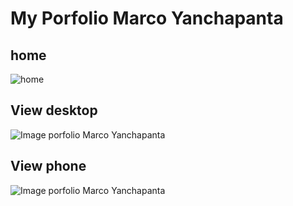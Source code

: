 # My Porfolio Marco Yanchapanta

## home

![home](https://lh3.googleusercontent.com/w6CWzvgC_jz-0K5BqBZyhhIJl2GZZqQiZVAxaKRzhu3TjwEOkmdgTV68RQh24jf2bbu3Ok0QjjHIlULox1EtMeuGn-ScXWVArqyjQT_IKkqdqTAVtJunmwt4EcF7HWReUTSM2qVIyvN8DyTz_J07U4XJ0mXYx1dnrn4D8LCGqkpAsY_Jgbr44mV5riKFwga2UStGtBV-Mhc5VJmUU52y6RsyT1e_oZomTDptFmuzurAabnbWOceUwEDwyP_-Dyh1whMbY4lMs4UAhJwEwSjDloqkvVNJtMjIGnLgnOaQtbNrCkQvz7FxaMxYKqzt2unDyCCNbbi_KKz-GvRkM6GdH6_kh1zBu2XwYa7D3Hp4Pc3RHqjU9p4U_b5htpOUXya1g6nKQ7M7l_ikzbrAC-T4cDL7E43w1VzPiASSdPuSBGkpR7TMufh0b5t0P8KEP2eIYubgogS_PhyFpGy-3C-cF5bjW3rJiROwbyHKD5Do8wpS_dLJnwdkSVKrUXDLJP1v6rMOxi8uqgKX2QgER5_VK-flUyULF6IxxLbMVN_g8mQD0qrz2sxAO5Tsqn_EhK5FtQnqJyzpSHc1uH68fr8L8F7aVvo_DNwLLE7_rF-dnt0SmbMcvdjivl7pYdIkaO4_vZ91pW0StIAia5lq453kDXb59LoHaLGpUEVogRoRszJl6V6CxVLXOi7AKf7HXd7rU5z8poHMXIU2HtSspU8PTws=w1224-h568-no?authuser=0)

## View desktop

![Image porfolio Marco Yanchapanta](https://lh3.googleusercontent.com/BNKHDHyhfRxfZHRzYnxzsvmnAhuBKUPuQaO5U9I3h5Nzhc_hzm5uCosmouzY459E8lKUE7T_L8NUGCz1p6OmZpWkMoGe4S4ZatvLlQdMJOiGrGQA5FsbdcLUhSyYnmx6vxDiK4xIcgT-Ifhay0feU1e2SXd8MtKKeCCoi7BMW-lVtwUGxYTtBb4VGAUvVpabOuzBsqn7-3ufSVLBEtk75rFQK_59PIHcGyURQjiq2pAjP-mi9MCYJGxDCd0TpIbBqkKFXdPccIf6akfZVOUR0YQBth3Z_Ezd-4Hdfyxk3zzGbMEjfCF6cd5AIsMLy3avNOh0MqcEDMrBS4TYiosYMb3CbXGiWozK9ua96-LWtuiaGELFtu7_gbmvCTw1Hzwtb8FYoOuVa4RI3c0nIQynE4VVCEjgwRQIWbfURt1zTSGVAn5KiJhQHTKZP5hn3eCQM0je8-X8Czy6JeuL_stccPnr42qrsXJo_8Bb9jy7p1zi6nlXnh4GxvlZtzcMFcohMtsk7D0WhRm-XAPKFaENcS2Y5OuZLkrUCuZPEYaUnfvHJxBEoyEap2tW7KJefQoL2iDfG0HhnPtUPoZYmJIaQk61sH8-qQIwKnLvEXNlTEsrCqYkasRyooRZCqog_MSplM6j4VGRPOYz2-dxgb0H-Gy9CdGKJ1ATwsqx_MojFAvsNGqjPmIRV2yrMZ555JedPC8HB2IE6maOcmJLP4luNms=w157-h568-no?authuser=0)

## View phone

![Image porfolio Marco Yanchapanta](https://lh3.googleusercontent.com/FzT6BMAwbzQreb85JQGRERsKZ68wT7mBzWPvwmqr4um4Re4tW3ueH1YqPfexFm6y3UBOZL0ktL9Mu0Eo0wLPbvzYaDBDHMaa15Tr1M8RI-mawBhCXHC-uPGcB6naGqtMYDRPrVHY4V0kyJt72CYoIqqe8M0EDjUJccsW2jjKHdOkEJ9jghD7XKcIF46UzJv4kQDLuvIefYdTpbgnTGc3RC48DQ0Y7AMWJ0uOBp8R-GVLqtOueR3ukiS7rsoVpPq7dO1UTA7gLOsh5YRm4iXtsGAWbfJzk6kGLoSW75GmBFgh7Az_DxYOUOq8MjFNi6EI-p8Cz3R2SwMGjUzv7-dQnBSF8OXTNyb7yfHu_YITa5iFmWLqqO3K_KLnE1uquI8olhTPxGAUW2saitXGN6m6i2z4FmO_45FHd2f1qwu8dw6LtvuB92DVdBn0K3yY-N_19WvmbB6L8WvtIuOmfrKrfzsqhbarS2Gepp1TQQxFg38GE3hdO4pmMoVqMaRflQ7XUnqVOv8MjZsvG09Ci_cjKzG-zJxY-ZdZPAbpUx-HyN-CUDC1Md8REjy4p-7FkWGwJWv3LKZqPeERPwk4IkwaVr6AS3NOKD3UgWJIvg6pHjSV92qYu36Xbrzy1nBhMk6nC2TiZj_LhK-a63jgE_Qy_V0nVhMcCSiXXCW3bfc_t3Dd8VMGHvEScyI3cnVanrUdFVZc14Hu7Awpq7DTbyLAnZU=w54-h568-no?authuser=0)
